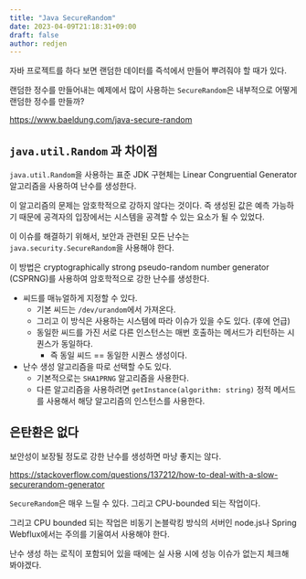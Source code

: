 ```yaml
---
title: "Java SecureRandom"
date: 2023-04-09T21:18:31+09:00
draft: false
author: redjen
---
```


자바 프로젝트를 하다 보면 랜덤한 데이터를 즉석에서 만들어 뿌려줘야 할 때가 있다.

랜덤한 정수를 만들어내는 예제에서 많이 사용하는 `SecureRandom`은 내부적으로 어떻게 랜덤한 정수를 만들까?

https://www.baeldung.com/java-secure-random

## `java.util.Random` 과 차이점

`java.util.Random`을 사용하는 표준 JDK 구현체는 Linear Congruential Generator 알고리즘을 사용하여 난수를 생성한다.

이 알고리즘의 문제는 암호학적으로 강하지 않다는 것이다. 즉 생성된 값은 예측 가능하기 때문에 공격자의 입장에서는 시스템을 공격할 수 있는 요소가 될 수 있었다.

이 이슈를 해결하기 위해서, 보안과 관련된 모든 난수는 `java.security.SecureRandom`을 사용해야 한다.

이 방법은 cryptographically strong pseudo-random number generator (CSPRNG)를 사용하여 암호학적으로 강한 난수를 생성한다.

- 씨드를 매뉴얼하게 지정할 수 있다.
  - 기본 씨드는 `/dev/urandom`에서 가져온다.
  - 그리고 이 방식은 사용하는 시스템에 따라 이슈가 있을 수도 있다. (후에 언급)
  - 동일한 씨드를 가진 서로 다른 인스턴스는 매번 호출하는 메서드가 리턴하는 시퀀스가 동일하다.
    - 즉 동일 씨드 == 동일한 시퀀스 생성이다.
- 난수 생성 알고리즘을 따로 선택할 수도 있다.
  - 기본적으로는 `SHA1PRNG` 알고리즘을 사용한다.
  - 다른 알고리즘을 사용하려면 `getInstance(algorithm: string)` 정적 메서드를 사용해서 해당 알고리즘의 인스턴스를 사용한다.


## 은탄환은 없다

보안성이 보장될 정도로 강한 난수를 생성하면 마냥 좋지는 않다. 

https://stackoverflow.com/questions/137212/how-to-deal-with-a-slow-securerandom-generator

`SecureRandom`은 매우 느릴 수 있다. 그리고 CPU-bounded 되는 작업이다.

그리고 CPU bounded 되는 작업은 비동기 논블락킹 방식의 서버인 node.js나 Spring Webflux에서는 주의를 기울여서 사용해야 한다.

난수 생성 하는 로직이 포함되어 있을 때에는 실 사용 시에 성능 이슈가 없는지 체크해 봐야겠다.